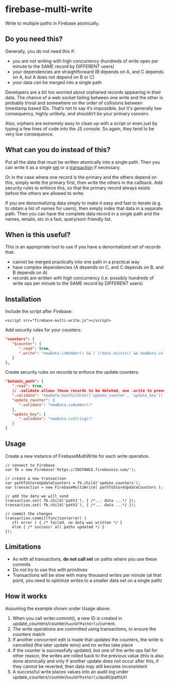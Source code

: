 firebase-multi-write
====================

Write to multiple paths in Firebase atomically.

## Do you need this?

Generally, you do not need this if:

  * you are not writing with high concurrency (hundreds of write opes per minute to the SAME record by DIFFERENT users)
  * your dependencies are straightforward (B depends on A, and C depends on A, but A does not depend on B or C)
  * your data can be merged into a single path

Developers are a bit too worried about orphaned records appearing in their data.
The chance of a web socket failing between one write and the other is probably trivial and somewhere on the order of collisions between
timestamp based IDs. That’s not to say it’s impossible, but it's generally low consequency, highly unlikely, and shouldn’t be your primary concern.

Also, orphans are extremely easy to clean up with a script or even just by typing a few lines of code into the JS console. So again,
they tend to be very low consequence.

## What can you do instead of this?

Put all the data that must be written atomically into a single path. Then you can write it as a single [set](https://www.firebase.com/docs/javascript/firebase/set.html) or a [transaction](https://www.firebase.com/docs/javascript/firebase/transaction.html) if necessary.

Or in the case where one record is the primary and the others depend on this, simply write the primary first, then write the others in the callback. Add security rules to enforce this, so that the primary record always exists before the others are allowed to write.

If you are denormalizing data simply to make it easy and fast to iterate (e.g. to obtain a list of names for users), then simply index that data in a separate path.
Then you can have the complete data record in a single path and the names, emails, etc in a fast, query/sort-friendly list.

## When is this useful?

This is an appropriate tool to use if you have a denormalized set of records that:

  * cannot be merged practically into one path in a practical way
  * have complex dependencies (A depends on C, and C depends on B, and B depends on A)
  * records are written with high concurrency (i.e. possibly hundreds of write ops per minute to the SAME record by DIFFERENT users)

## Installation

Include the script after Firebase:

    <script src="firebase-multi-write.js"></script>

Add security rules for your counters:

```json
"counters": {
   "$counter": {
      ".read": true,
      ".write": "newData.isNumber() && ( (!data.exists() && newData.val() === 1) || newData.val() === data.val() + 1 )"
   }
},
```

Create security rules on records to enforce the update counters:

```json
"$atomic_path": {
   ".read": true,
   // .validate allows these records to be deleted, use .write to prevent deletions
   ".validate": "newData.hasChildren(['update_counter', 'update_key']) && root.child('counters/'+newData.child('update_key').val()).val() === newData.child('update_counter').val()",
   "update_counter": {
      ".validate": "newData.isNumber()"
   },
   "update_key": {
      ".validate": "newData.isString()"
   }
}
```

## Usage

Create a new instance of FirebaseMultiWrite for each write operation.

    // connect to Firebase
    var fb = new Firebase('https://INSTANCE.firebaseio.com/');

    // create a new transaction
    var pathToStoreUpdateCounters = fb.child('update_counters');
    var transaction = new FirebaseMultiWrite( pathToStoreUpdateCounters );

    // add the data we will send
    transaction.set( fb.child('path1'), { /*... data ...*/ });
    transaction.set( fb.child('path2'), { /*... data ...*/ });

    // commit the changes
    transaction.commit(function(error) {
       if( error ) { /* failed, no data was written */ }
       else { /* success! all paths updated */ }
    });

## Limitations

   * As with all transactions, **do not call set** on paths where you use these commits
   * Do not try to use this with primitives
   * Transactions will be slow with many thousand writes per minute (at that point, you need to optimize writes to a smaller data set on a single path)

## How it works

Assuming the example shown under Usage above:

   1. When you call writer.commit(), a new ID is created in update_counters/counter/<code>hashOfPathUrls</code>/current.
   1. The write operations are committed using transactions, to ensure the counters match
   1. If another concurrent edit is made that updates the counters, the write is cancelled (the later update wins) and no writes take place
   1. If the counter is successfully updated, but one of the write ops fail for other reason, the writes are rolled back to the previous value (this is also done atomically and only if another update does not occur after this, if they cannot be reverted, then data may still become inconsistent
   1. A successful write places values into an audit log under update_counters/counter/<code>hashOfPathUrls</code>/audit/pathUrl
